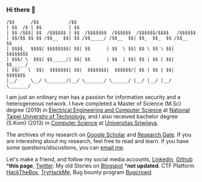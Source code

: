 ### Hi there 👋
```
/$$      /$$           /$$                                            
| $$  /$ | $$          | $$                                            
| $$ /$$$| $$  /$$$$$$ | $$  /$$$$$$$  /$$$$$$  /$$$$$$/$$$$   /$$$$$$ 
| $$/$$ $$ $$ /$$__  $$| $$ /$$_____/ /$$__  $$| $$_  $$_  $$ /$$__  $$
| $$$$_  $$$$| $$$$$$$$| $$| $$      | $$  \ $$| $$ \ $$ \ $$| $$$$$$$$
| $$$/ \  $$$| $$_____/| $$| $$      | $$  | $$| $$ | $$ | $$| $$_____/
| $$/   \  $$|  $$$$$$$| $$|  $$$$$$$|  $$$$$$/| $$ | $$ | $$|  $$$$$$$
|__/     \__/ \_______/|__/ \_______/ \______/ |__/ |__/ |__/ \_______/
``` 
I am just an ordinary man has a passion for information security and a heterogeneous network. I have completed a Master of Science (M.Sc) degree (2019) in [Electrical Engineering and Computer Science](https://eecs.ntut.edu.tw/p/412-1016-13488.php?Lang=en) at [National Taipei University of Technology](https://www-en.ntut.edu.tw/), and I also received bachelor degree (S.Kom) (2013) in [Computer Science](http://ilkom.unsri.ac.id) at [Universitas Sriwijaya](https://unsri.ac.id). 

The archives of my research on [Google Scholar](https://scholar.google.com.tw/citations?user=XMuXhkAAAAAJ&hl=en)
and [Research Gate](https://www.researchgate.net/profile/Tri_Septian). If you are interesting about my research, feel free to read and learn. If you have some questions/discustions, you can [email me](mailto:twseptian@gmail.com). 

Let's make a friend, and follow my social media accounts, [Linkedin](https://www.linkedin.com/in/twseptian/), [Github](https://github.com/twseptian) ***this page**, [Twitter](https://twitter.com/twseptian_). My old Stories on [Blogspot](https://twseptian.blogspot.com/) \***not updated**. CTF Platform [HackTheBox](https://www.hackthebox.eu/profile/183432), [TryHackMe](https://tryhackme.com/p/twsterlab), Bug bounty program [Bugcrowd](https://bugcrowd.com/twseptian).

<!--
**twseptian/twseptian** is a ✨ _special_ ✨ repository because its `README.md` (this file) appears on your GitHub profile.

Here are some ideas to get you started:

- 🔭 I’m currently working on ...
- 🌱 I’m currently learning ...
- 👯 I’m looking to collaborate on ...
- 🤔 I’m looking for help with ...
- 💬 Ask me about ...
- 📫 How to reach me: ...
- 😄 Pronouns: ...
- ⚡ Fun fact: ...
-->

